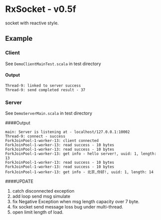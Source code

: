 # RxSocket - v0.5f
socket with reactive style.

## Example

### Client
See `DemoClientMainTest.scala` in test directory

#### Output
```
Thread-9: linked to server success
Thread-9: send completed result - 37
```

### Server
See `DemoServerMain.scala` in test directory

####Output
```
main: Server is listening at - localhost/127.0.0.1:10002
Thread-9: connect - success
ForkJoinPool-1-worker-13: client connected
ForkJoinPool-1-worker-13: read success - 10 bytes
ForkJoinPool-1-worker-13: read success - 10 bytes
ForkJoinPool-1-worker-13: get info - hello server!, uuid: 1, length: 13
ForkJoinPool-1-worker-13: read success - 10 bytes
ForkJoinPool-1-worker-13: read success - 10 bytes
ForkJoinPool-1-worker-13: get info - 北京,你好!, uuid: 1, length: 14
```  

####UPDATE  
1. catch disconnected exception
2. add loop send msg simulate
3. fix Negative Exception when msg length capacity over 7 byte.
4. fix socket send message loss bug under multi-thread.
5. open limit length of load.  
